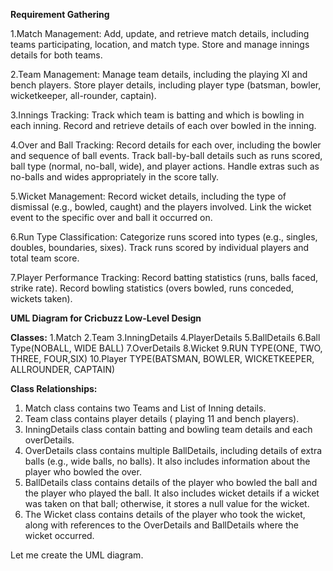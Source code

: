 **Requirement Gathering**

1.Match Management:
Add, update, and retrieve match details, including teams participating, location, and match type.
Store and manage innings details for both teams.

2.Team Management:
Manage team details, including the playing XI and bench players.
Store player details, including player type (batsman, bowler, wicketkeeper, all-rounder, captain).

3.Innings Tracking:
Track which team is batting and which is bowling in each inning.
Record and retrieve details of each over bowled in the inning.

4.Over and Ball Tracking:
Record details for each over, including the bowler and sequence of ball events.
Track ball-by-ball details such as runs scored, ball type (normal, no-ball, wide), and player actions.
Handle extras such as no-balls and wides appropriately in the score tally.

5.Wicket Management:
Record wicket details, including the type of dismissal (e.g., bowled, caught) and the players involved.
Link the wicket event to the specific over and ball it occurred on.

6.Run Type Classification:
Categorize runs scored into types (e.g., singles, doubles, boundaries, sixes).
Track runs scored by individual players and total team score.

7.Player Performance Tracking:
Record batting statistics (runs, balls faced, strike rate).
Record bowling statistics (overs bowled, runs conceded, wickets taken).




**UML Diagram for Cricbuzz Low-Level Design**


**Classes:**
1.Match
2.Team
3.InningDetails
4.PlayerDetails
5.BallDetails
6.Ball Type(NOBALL, WIDE BALL)
7.OverDetails
8.Wicket
9.RUN TYPE(ONE, TWO, THREE, FOUR,SIX)
10.Player TYPE(BATSMAN, BOWLER, WICKETKEEPER, ALLROUNDER, CAPTAIN)

**Class Relationships:**
1. Match class contains two Teams and List of Inning details.
2. Team class contains player details ( playing 11 and bench players).
3. InningDetails class contain batting and bowling team details and each overDetails.
4. OverDetails class contains multiple BallDetails, including details of extra balls (e.g., wide balls, no balls). It also includes information about the player who bowled the over.
5. BallDetails class contains details of the player who bowled the ball and the player who played the ball. It also includes wicket details if a wicket was taken on that ball; otherwise, it stores a null value for the wicket.
6. The Wicket class contains details of the player who took the wicket, along with references to the OverDetails and BallDetails where the wicket occurred.

Let me create the UML diagram.





 
